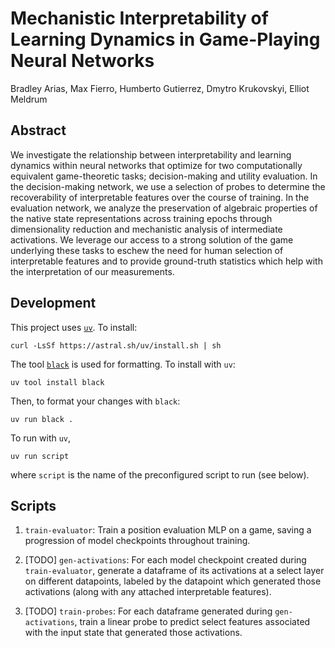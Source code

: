 # Mechanistic Interpretability of Learning Dynamics in Game-Playing Neural Networks

Bradley Arias, Max Fierro, Humberto Gutierrez, Dmytro Krukovskyi, Elliot Meldrum

## Abstract

We investigate the relationship between interpretability and learning dynamics within neural networks that optimize for two computationally equivalent game-theoretic tasks; decision-making and utility evaluation. In the decision-making network, we use a selection of probes to determine the recoverability of interpretable features over the course of training. In the evaluation network, we analyze the preservation of algebraic properties of the native state representations across training epochs through dimensionality reduction and mechanistic analysis of intermediate activations. We leverage our access to a strong solution of the game underlying these tasks to eschew the need for human selection of interpretable features and to provide ground-truth statistics which help with the interpretation of our measurements.

## Development 

This project uses [`uv`](https://github.com/astral-sh/uv). To install:

```
curl -LsSf https://astral.sh/uv/install.sh | sh
```

The tool [`black`](https://github.com/psf/black) is used for formatting. To install with `uv`:

```
uv tool install black
```

Then, to format your changes with `black`:

```
uv run black .
```

To run with `uv`,

```
uv run script
```

where `script` is the name of the preconfigured script to run (see below).

## Scripts

1. `train-evaluator`: Train a position evaluation MLP on a game, saving a progression of model checkpoints throughout training.

2. [TODO] `gen-activations`: For each model checkpoint created during `train-evaluator`, generate a dataframe of its activations at a select layer on different datapoints, labeled by the datapoint which generated those activations (along with any attached interpretable features).

3. [TODO] `train-probes`: For each dataframe generated during `gen-activations`, train a linear probe to predict select features associated with the input state that generated those activations. 
